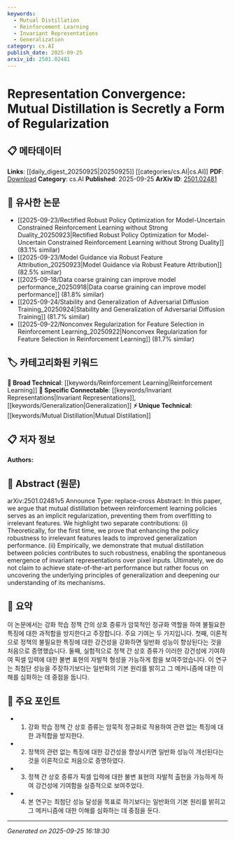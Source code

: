 ```yaml
---
keywords:
  - Mutual Distillation
  - Reinforcement Learning
  - Invariant Representations
  - Generalization
category: cs.AI
publish_date: 2025-09-25
arxiv_id: 2501.02481
---
```


<!-- KEYWORD_LINKING_METADATA:
{
  "processed_timestamp": "2025-09-25T16:18:30.995691",
  "vocabulary_version": "1.0",
  "selected_keywords": [
    "Mutual Distillation",
    "Reinforcement Learning",
    "Invariant Representations",
    "Generalization"
  ],
  "rejected_keywords": [],
  "similarity_scores": {
    "Mutual Distillation": 0.72,
    "Reinforcement Learning": 0.85,
    "Invariant Representations": 0.8,
    "Generalization": 0.78
  },
  "extraction_method": "AI_prompt_based",
  "budget_applied": true,
  "candidates_json": {
    "candidates": [
      {
        "surface": "mutual distillation",
        "canonical": "Mutual Distillation",
        "aliases": [
          "policy distillation",
          "distillation between policies"
        ],
        "category": "unique_technical",
        "rationale": "Mutual distillation is a novel concept in reinforcement learning that enhances policy robustness, making it a unique technical term with potential for new connections.",
        "novelty_score": 0.75,
        "connectivity_score": 0.65,
        "specificity_score": 0.78,
        "link_intent_score": 0.72
      },
      {
        "surface": "reinforcement learning",
        "canonical": "Reinforcement Learning",
        "aliases": [
          "RL"
        ],
        "category": "broad_technical",
        "rationale": "Reinforcement learning is a foundational concept in machine learning, providing strong connectivity across various research topics.",
        "novelty_score": 0.3,
        "connectivity_score": 0.9,
        "specificity_score": 0.6,
        "link_intent_score": 0.85
      },
      {
        "surface": "invariant representations",
        "canonical": "Invariant Representations",
        "aliases": [
          "stable representations",
          "consistent representations"
        ],
        "category": "specific_connectable",
        "rationale": "Invariant representations are crucial for generalization in machine learning, linking to concepts like robustness and feature extraction.",
        "novelty_score": 0.68,
        "connectivity_score": 0.78,
        "specificity_score": 0.82,
        "link_intent_score": 0.8
      },
      {
        "surface": "generalization performance",
        "canonical": "Generalization",
        "aliases": [
          "generalization ability",
          "generalization capacity"
        ],
        "category": "specific_connectable",
        "rationale": "Generalization is a key goal in machine learning, connecting to diverse areas such as model evaluation and transfer learning.",
        "novelty_score": 0.5,
        "connectivity_score": 0.85,
        "specificity_score": 0.7,
        "link_intent_score": 0.78
      }
    ],
    "ban_list_suggestions": [
      "regularization",
      "performance"
    ]
  },
  "decisions": [
    {
      "candidate_surface": "mutual distillation",
      "resolved_canonical": "Mutual Distillation",
      "decision": "linked",
      "scores": {
        "novelty": 0.75,
        "connectivity": 0.65,
        "specificity": 0.78,
        "link_intent": 0.72
      }
    },
    {
      "candidate_surface": "reinforcement learning",
      "resolved_canonical": "Reinforcement Learning",
      "decision": "linked",
      "scores": {
        "novelty": 0.3,
        "connectivity": 0.9,
        "specificity": 0.6,
        "link_intent": 0.85
      }
    },
    {
      "candidate_surface": "invariant representations",
      "resolved_canonical": "Invariant Representations",
      "decision": "linked",
      "scores": {
        "novelty": 0.68,
        "connectivity": 0.78,
        "specificity": 0.82,
        "link_intent": 0.8
      }
    },
    {
      "candidate_surface": "generalization performance",
      "resolved_canonical": "Generalization",
      "decision": "linked",
      "scores": {
        "novelty": 0.5,
        "connectivity": 0.85,
        "specificity": 0.7,
        "link_intent": 0.78
      }
    }
  ]
}
-->

# Representation Convergence: Mutual Distillation is Secretly a Form of Regularization

## 📋 메타데이터

**Links**: [[daily_digest_20250925|20250925]] [[categories/cs.AI|cs.AI]]
**PDF**: [Download](https://arxiv.org/pdf/2501.02481.pdf)
**Category**: cs.AI
**Published**: 2025-09-25
**ArXiv ID**: [2501.02481](https://arxiv.org/abs/2501.02481)

## 🔗 유사한 논문
- [[2025-09-23/Rectified Robust Policy Optimization for Model-Uncertain Constrained Reinforcement Learning without Strong Duality_20250923|Rectified Robust Policy Optimization for Model-Uncertain Constrained Reinforcement Learning without Strong Duality]] (83.1% similar)
- [[2025-09-23/Model Guidance via Robust Feature Attribution_20250923|Model Guidance via Robust Feature Attribution]] (82.5% similar)
- [[2025-09-18/Data coarse graining can improve model performance_20250918|Data coarse graining can improve model performance]] (81.8% similar)
- [[2025-09-24/Stability and Generalization of Adversarial Diffusion Training_20250924|Stability and Generalization of Adversarial Diffusion Training]] (81.7% similar)
- [[2025-09-22/Nonconvex Regularization for Feature Selection in Reinforcement Learning_20250922|Nonconvex Regularization for Feature Selection in Reinforcement Learning]] (81.7% similar)

## 🏷️ 카테고리화된 키워드
**🧠 Broad Technical**: [[keywords/Reinforcement Learning|Reinforcement Learning]]
**🔗 Specific Connectable**: [[keywords/Invariant Representations|Invariant Representations]], [[keywords/Generalization|Generalization]]
**⚡ Unique Technical**: [[keywords/Mutual Distillation|Mutual Distillation]]

## 📋 저자 정보

**Authors:** 

## 📄 Abstract (원문)

arXiv:2501.02481v5 Announce Type: replace-cross 
Abstract: In this paper, we argue that mutual distillation between reinforcement learning policies serves as an implicit regularization, preventing them from overfitting to irrelevant features. We highlight two separate contributions: (i) Theoretically, for the first time, we prove that enhancing the policy robustness to irrelevant features leads to improved generalization performance. (ii) Empirically, we demonstrate that mutual distillation between policies contributes to such robustness, enabling the spontaneous emergence of invariant representations over pixel inputs. Ultimately, we do not claim to achieve state-of-the-art performance but rather focus on uncovering the underlying principles of generalization and deepening our understanding of its mechanisms.

## 📝 요약

이 논문에서는 강화 학습 정책 간의 상호 증류가 암묵적인 정규화 역할을 하여 불필요한 특징에 대한 과적합을 방지한다고 주장합니다. 주요 기여는 두 가지입니다. 첫째, 이론적으로 정책의 불필요한 특징에 대한 강건성을 강화하면 일반화 성능이 향상된다는 것을 처음으로 증명했습니다. 둘째, 실험적으로 정책 간 상호 증류가 이러한 강건성에 기여하여 픽셀 입력에 대한 불변 표현의 자발적 형성을 가능하게 함을 보여주었습니다. 이 연구는 최첨단 성능을 주장하기보다는 일반화의 기본 원리를 밝히고 그 메커니즘에 대한 이해를 심화하는 데 중점을 둡니다.

## 🎯 주요 포인트

- 1. 강화 학습 정책 간 상호 증류는 암묵적 정규화로 작용하여 관련 없는 특징에 대한 과적합을 방지한다.
- 2. 정책의 관련 없는 특징에 대한 강건성을 향상시키면 일반화 성능이 개선된다는 것을 이론적으로 처음으로 증명하였다.
- 3. 정책 간 상호 증류가 픽셀 입력에 대한 불변 표현의 자발적 출현을 가능하게 하여 강건성에 기여함을 실증적으로 보여주었다.
- 4. 본 연구는 최첨단 성능 달성을 목표로 하기보다는 일반화의 기본 원리를 밝히고 그 메커니즘에 대한 이해를 심화하는 데 중점을 둔다.


---

*Generated on 2025-09-25 16:18:30*